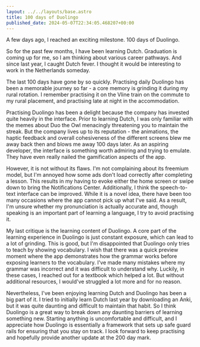 ```yaml
---
layout: ../../layouts/base.astro
title: 100 days of Duolingo
published_date: 2024-05-07T22:34:05.468207+00:00
---
```


A few days ago, I reached an exciting milestone. 100 days of Duolingo.

So for the past few months, I have been learning Dutch. Graduation is coming up for me, so I am thinking about various career pathways. And since last year, I caught Dutch fever. I thought it would be interesting to work in the Netherlands someday.

The last 100 days have gone by so quickly. Practising daily Duolingo has been a memorable journey so far - a core memory is grinding it during my rural rotation. I remember practising it on the Vline train on the commute to my rural placement, and practising late at night in the accommodation.

Practising Duolingo has been a delight because the company has invested quite heavily in the interface. Prior to learning Dutch, I was only familiar with the memes about Duo the Owl menacingly threatening you to maintain the streak. But the company lives up to its reputation - the animations, the haptic feedback and overall cohesiveness of the different screens blew me away back then and blows me away 100 days later. As an aspiring developer, the interface is something worth admiring and trying to emulate. They have even really nailed the gamification aspects of the app.

However, it is not without its flaws. I'm not complaining about its freemium model, but I'm annoyed how some ads don't load correctly after completing a lesson. This results in my having to evoke either the home screen or swipe down to bring the Notifications Center. Additionally, I think the speech-to-text interface can be improved. While it is a novel idea, there have been too many occasions where the app cannot pick up what I've said. As a result, I'm unsure whether my pronunciation is actually accurate and, though speaking is an important part of learning a language, I try to avoid practising it.

My last critique is the learning content of Duolingo. A core part of the learning experience in Duolingo is just constant exposure, which can lead to a lot of grinding. This is good, but I'm disappointed that Duolingo only tries to teach by showing vocabulary. I wish that there was a quick preview moment where the app demonstrates how the grammar works before exposing learners to the vocabulary. I've made many mistakes where my grammar was incorrect and it was difficult to understand why. Luckily, in these cases, I reached out for a textbook which helped a lot. But without additional resources, I would've struggled a lot more and for no reason.

Nevertheless, I've been enjoying learning Dutch and Duolingo has been a big part of it. I tried to initially learn Dutch last year by downloading an Anki, but it was quite daunting and difficult to maintain that habit. So I think Duolingo is a great way to break down any daunting barriers of learning something new. Starting anything is uncomfortable and difficult, and I appreciate how Duolingo is essentially a framework that sets up safe guard rails for ensuring that you stay on track. I look forward to keep practising and hopefully provide another update at the 200 day mark.
